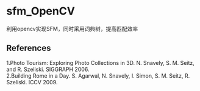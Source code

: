 # sfm_OpenCV
利用opencv实现SFM，同时采用词典树，提高匹配效率 


References
-----------
1.Photo Tourism: Exploring Photo Collections in 3D. N. Snavely, S. M. Seitz, and R. Szeliski. SIGGRAPH 2006.  
2.Building Rome in a Day. S. Agarwal, N. Snavely, I. Simon, S. M. Seitz, R. Szeliski. ICCV 2009.
